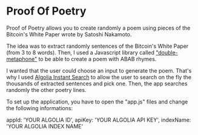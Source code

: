 # Proof Of Poetry
Proof of Poetry allows you to create randomly a poem using pieces of the Bitcoin's White Paper wrote by Satoshi Nakamoto.

The idea was to extract randomly sentences of the Bitcoin's White Paper (from 3 to 8 words). Then, I used a Javascript library called ["double-metaphone"](https://github.com/maritz/js-double-metaphone) to be able to create a poem with ABAB rhymes.

I wanted that the user could choose an input to generate the poem. That's why I used [Algolia Instant Search](https://community.algolia.com/instantsearch.js/) to allow the user to search on the fly the thousands of extracted sentences and pick one. Then, the app searches randomly the other poetry lines.

To set up the application, you have to open the "app.js" files and change the following informations: 

  appId: 'YOUR ALGOLIA ID',
  apiKey: 'YOUR ALGOLIA API KEY',
  indexName: 'YOUR ALGOLIA INDEX NAME'